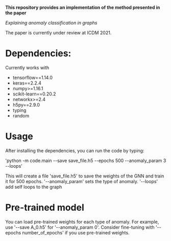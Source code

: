 __This repository provides an implementation of the method presented in the paper__

*Explaining anomaly classification in graphs*

The paper is currently under review at ICDM 2021.  

# Dependencies:
Currently works with
* tensorflow==1.14.0
* keras==2.2.4
* numpy>=1.16.1
* scikit-learn==0.20.2
* networkx>=2.4
* h5py==2.9.0
* typing
* random

# Usage
After installing the dependencies, you can run the code by typing:

'python -m code.main --save save_file.h5 --epochs 500 --anomaly_param 3 --loops'

This will create a file 'save_file.h5' to save the weights of the GNN and train it for 500 epochs.
'--anomaly_param' sets the type of anomaly.
'--loops' add self loops to the graph

# Pre-trained model
You can load pre-trained weights for each type of anomaly.
For example, use '--save A_0.h5' for '--anomaly_param 0'.
Consider fine-tuning with '--epochs number_of_epochs' if you use pre-trained weights. 
